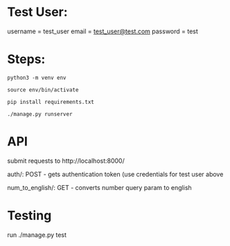 # Test User:

username = test_user
email = test_user@test.com
password = test

# Steps:

`python3 -m venv env`

`source env/bin/activate`

`pip install requirements.txt`

`./manage.py runserver`

# API

submit requests to http://localhost:8000/

auth/: POST - gets authentication token (use credentials for test user above

num_to_english/: GET - converts number query param to english

# Testing

run ./manage.py test
